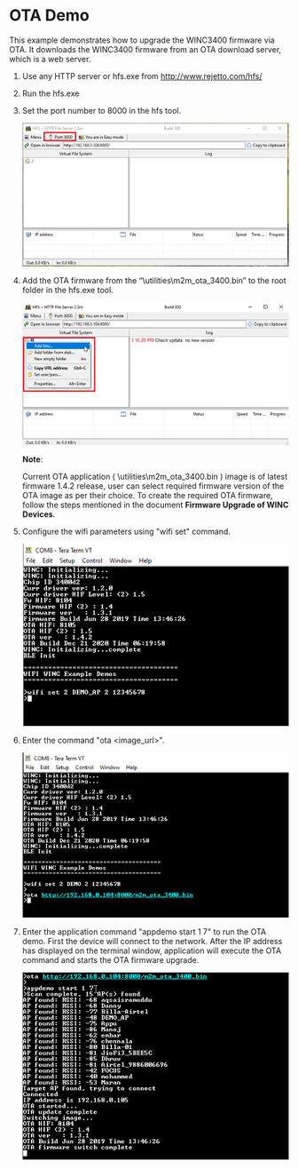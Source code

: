 

# OTA Demo

This example demonstrates how to upgrade the WINC3400 firmware via OTA. It downloads the WINC3400 firmware from an OTA download server, which is a web server. 

1. Use any HTTP server or hfs.exe from http://www.rejetto.com/hfs/

2. Run the hfs.exe

3. Set the port number to 8000 in the hfs tool.

	![hfs_set_port](GUID-65898F9A-EFF1-491F-A084-B161C34E6250-low.png)

4. Add the OTA firmware from the “\utilities\m2m_ota_3400.bin” to the root folder in the hfs.exe tool.

	![hfs_add_file_path](GUID-4A725945-68E4-45F5-891A-6B6DF5CC7F9C-low.png)	

	**Note**:

	Current OTA application ( \utilities\m2m_ota_3400.bin ) image is of latest firmware 1.4.2 release, user can select required firmware version of the OTA image as per their choice. To create the required OTA firmware, follow the steps mentioned in the document **Firmware Upgrade of WINC Devices**.

5. Configure the wifi parameters using "wifi set" command.

	![ping_demo_config](GUID-4DC916AC-6E5D-4F01-94F4-4D5AE0B066E8-low.png)

6. Enter the command "ota \<image_url\>". 

	![ota_url](GUID-61F584EB-ABEA-41D9-B064-1F923388A28F-low.png)

7. Enter the application command "appdemo start 1 7" to run the OTA demo. First the device will connect to the network. After the IP address has displayed on the terminal window, application will execute the OTA command and starts the OTA firmware upgrade.

	![ota_console](GUID-4DAEB1F6-B2A4-415B-B0DA-03F0D64BB8F9-low.png)
